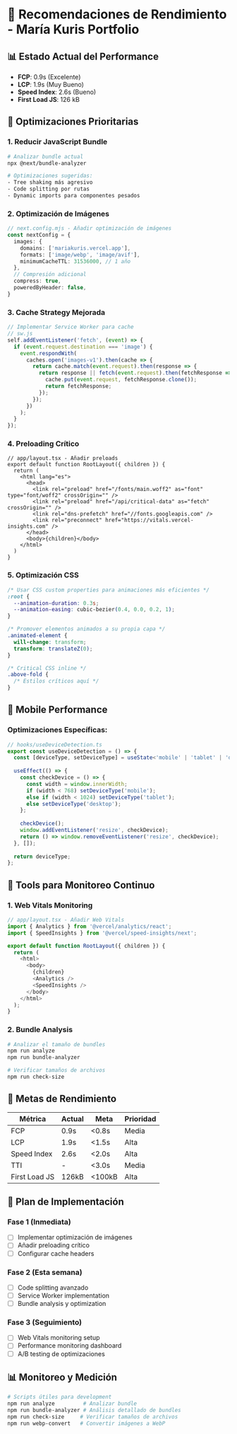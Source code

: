 # 🚀 Recomendaciones de Rendimiento - María Kuris Portfolio

## 📊 Estado Actual del Performance
- **FCP**: 0.9s (Excelente) 
- **LCP**: 1.9s (Muy Bueno)
- **Speed Index**: 2.6s (Bueno)
- **First Load JS**: 126 kB

## 🎯 Optimizaciones Prioritarias

### 1. **Reducir JavaScript Bundle**
```bash
# Analizar bundle actual
npx @next/bundle-analyzer

# Optimizaciones sugeridas:
- Tree shaking más agresivo
- Code splitting por rutas
- Dynamic imports para componentes pesados
```

### 2. **Optimización de Imágenes**
```typescript
// next.config.mjs - Añadir optimización de imágenes
const nextConfig = {
  images: {
    domains: ['mariakuris.vercel.app'],
    formats: ['image/webp', 'image/avif'],
    minimumCacheTTL: 31536000, // 1 año
  },
  // Compresión adicional
  compress: true,
  poweredByHeader: false,
}
```

### 3. **Cache Strategy Mejorada**
```typescript
// Implementar Service Worker para cache
// sw.js
self.addEventListener('fetch', (event) => {
  if (event.request.destination === 'image') {
    event.respondWith(
      caches.open('images-v1').then(cache => {
        return cache.match(event.request).then(response => {
          return response || fetch(event.request).then(fetchResponse => {
            cache.put(event.request, fetchResponse.clone());
            return fetchResponse;
          });
        });
      })
    );
  }
});
```

### 4. **Preloading Crítico**
```tsx
// app/layout.tsx - Añadir preloads
export default function RootLayout({ children }) {
  return (
    <html lang="es">
      <head>
        <link rel="preload" href="/fonts/main.woff2" as="font" type="font/woff2" crossOrigin="" />
        <link rel="preload" href="/api/critical-data" as="fetch" crossOrigin="" />
        <link rel="dns-prefetch" href="//fonts.googleapis.com" />
        <link rel="preconnect" href="https://vitals.vercel-insights.com" />
      </head>
      <body>{children}</body>
    </html>
  )
}
```

### 5. **Optimización CSS**
```css
/* Usar CSS custom properties para animaciones más eficientes */
:root {
  --animation-duration: 0.3s;
  --animation-easing: cubic-bezier(0.4, 0.0, 0.2, 1);
}

/* Promover elementos animados a su propia capa */
.animated-element {
  will-change: transform;
  transform: translateZ(0);
}

/* Critical CSS inline */
.above-fold {
  /* Estilos críticos aquí */
}
```

## 📱 Mobile Performance

### **Optimizaciones Específicas:**
```typescript
// hooks/useDeviceDetection.ts
export const useDeviceDetection = () => {
  const [deviceType, setDeviceType] = useState<'mobile' | 'tablet' | 'desktop'>('desktop');
  
  useEffect(() => {
    const checkDevice = () => {
      const width = window.innerWidth;
      if (width < 768) setDeviceType('mobile');
      else if (width < 1024) setDeviceType('tablet');
      else setDeviceType('desktop');
    };
    
    checkDevice();
    window.addEventListener('resize', checkDevice);
    return () => window.removeEventListener('resize', checkDevice);
  }, []);
  
  return deviceType;
};
```

## 🔧 Tools para Monitoreo Continuo

### **1. Web Vitals Monitoring**
```typescript
// app/layout.tsx - Añadir Web Vitals
import { Analytics } from '@vercel/analytics/react';
import { SpeedInsights } from '@vercel/speed-insights/next';

export default function RootLayout({ children }) {
  return (
    <html>
      <body>
        {children}
        <Analytics />
        <SpeedInsights />
      </body>
    </html>
  );
}
```

### **2. Bundle Analysis**
```bash
# Analizar el tamaño de bundles
npm run analyze
npm run bundle-analyzer

# Verificar tamaños de archivos
npm run check-size
```

## 🎯 Metas de Rendimiento

| Métrica | Actual | Meta | Prioridad |
|---------|--------|------|-----------|
| FCP | 0.9s | <0.8s | Media |
| LCP | 1.9s | <1.5s | Alta |
| Speed Index | 2.6s | <2.0s | Alta |
| TTI | - | <3.0s | Media |
| First Load JS | 126kB | <100kB | Alta |

## 🔄 Plan de Implementación

### **Fase 1** (Inmediata)
- [ ] Implementar optimización de imágenes
- [ ] Añadir preloading crítico
- [ ] Configurar cache headers

### **Fase 2** (Esta semana)
- [ ] Code splitting avanzado
- [ ] Service Worker implementation
- [ ] Bundle analysis y optimization

### **Fase 3** (Seguimiento)
- [ ] Web Vitals monitoring setup
- [ ] Performance monitoring dashboard
- [ ] A/B testing de optimizaciones

## 📊 Monitoreo y Medición

```bash
# Scripts útiles para development
npm run analyze         # Analizar bundle
npm run bundle-analyzer # Análisis detallado de bundles
npm run check-size     # Verificar tamaños de archivos
npm run webp-convert   # Convertir imágenes a WebP
``` 